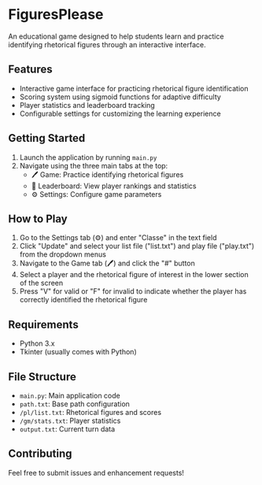 # FiguresPlease

An educational game designed to help students learn and practice identifying rhetorical figures through an interactive interface.

## Features

- Interactive game interface for practicing rhetorical figure identification
- Scoring system using sigmoid functions for adaptive difficulty
- Player statistics and leaderboard tracking
- Configurable settings for customizing the learning experience

## Getting Started

1. Launch the application by running `main.py`
2. Navigate using the three main tabs at the top:
   - 🖊 Game: Practice identifying rhetorical figures
   - 📖 Leaderboard: View player rankings and statistics
   - ⚙ Settings: Configure game parameters

## How to Play

1. Go to the Settings tab (⚙) and enter "Classe" in the text field
2. Click "Update" and select your list file ("list.txt") and play file ("play.txt") from the dropdown menus
3. Navigate to the Game tab (🖊) and click the "#" button
4. Select a player and the rhetorical figure of interest in the lower section of the screen
5. Press "V" for valid or "F" for invalid to indicate whether the player has correctly identified the rhetorical figure

## Requirements

- Python 3.x
- Tkinter (usually comes with Python)

## File Structure

- `main.py`: Main application code
- `path.txt`: Base path configuration
- `/pl/list.txt`: Rhetorical figures and scores
- `/gm/stats.txt`: Player statistics
- `output.txt`: Current turn data

## Contributing

Feel free to submit issues and enhancement requests!
